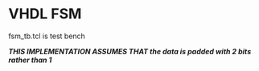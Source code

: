 # VHDL FSM

fsm_tb.tcl is test bench

***THIS IMPLEMENTATION ASSUMES THAT the data is padded with 2 bits rather than 1***
